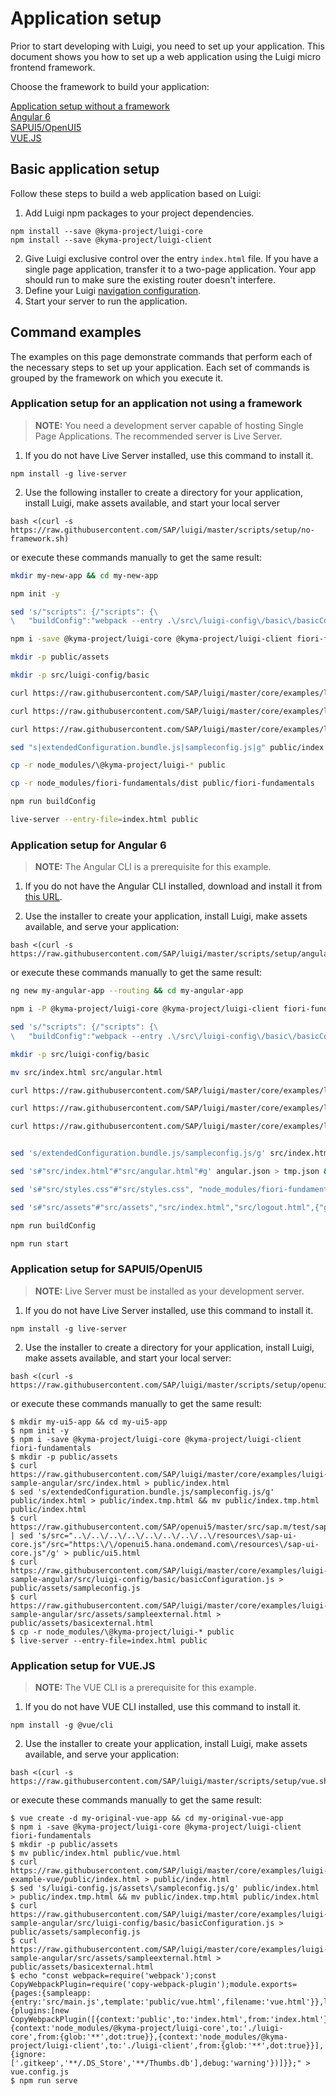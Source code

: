 <!-- meta
{
  "label": "Installation",
  "category": "Luigi Core",
  "categoryPosition": 2,
  "position": 1
}
meta -->

# Application setup

Prior to start developing with Luigi, you need to set up your application. This document shows you how to set up a web application using the Luigi micro frontend framework.

Choose the framework to build your application:

[Application setup without a framework](#noframework)  
[Angular 6](#angular6)  
[SAPUI5/OpenUI5](#sapui5)  
[VUE.JS](#vuejs)

## Basic application setup

Follow these steps to build a web application based on Luigi:

1. Add Luigi npm packages to your project dependencies. 

````
npm install --save @kyma-project/luigi-core
npm install --save @kyma-project/luigi-client
````

2. Give Luigi exclusive control over the entry `index.html` file. If you have a single page application, transfer it to a two-page application. Your app should run  to make sure the existing router doesn't interfere.
3. Define your Luigi [navigation configuration](navigation-configuration.md).
4. Start your server to run the application.

## Command examples

The examples on this page demonstrate commands that perform each of the necessary steps to set up your application. Each set of commands is grouped by the framework on which you execute it.

<a name="noframework"></a> 
### Application setup for an application not using a framework 

>**NOTE:** You need a development server capable of hosting Single Page Applications. The recommended server is Live Server.

1. If you do not have Live Server installed, use this command to install it.

````
npm install -g live-server
````

2. Use the following installer to create a directory for your application, install Luigi, make assets available, and start your local server

```
bash <(curl -s https://raw.githubusercontent.com/SAP/luigi/master/scripts/setup/no-framework.sh)
````
or execute these commands manually to get the same result:

```bash
mkdir my-new-app && cd my-new-app

npm init -y

sed 's/"scripts": {/"scripts": {\
\   "buildConfig":"webpack --entry .\/src\/luigi-config\/basic\/basicConfiguration.js -o .\/public\/assets\/sampleconfig.js --mode production",/1' package.json > p.tmp.json && mv p.tmp.json package.json

npm i -save @kyma-project/luigi-core @kyma-project/luigi-client fiori-fundamentals webpack webpack-cli @babel/core @babel/preset-env babel-loader 

mkdir -p public/assets

mkdir -p src/luigi-config/basic

curl https://raw.githubusercontent.com/SAP/luigi/master/core/examples/luigi-sample-angular/src/index.html > public/index.html

curl https://raw.githubusercontent.com/SAP/luigi/master/core/examples/luigi-sample-angular/src/assets/sampleexternal.html > public/assets/basicexternal.html

curl https://raw.githubusercontent.com/SAP/luigi/master/core/examples/luigi-sample-angular/src/luigi-config/basic/basicConfiguration.js > src/luigi-config/basic/basicConfiguration.js

sed "s|extendedConfiguration.bundle.js|sampleconfig.js|g" public/index.html > public/index.tmp.html && mv public/index.tmp.html public/index.html

cp -r node_modules/\@kyma-project/luigi-* public

cp -r node_modules/fiori-fundamentals/dist public/fiori-fundamentals

npm run buildConfig

live-server --entry-file=index.html public
```

<a name="angular6"></a>

### Application setup for Angular 6

>**NOTE:** The Angular CLI is a prerequisite for this example.

1. If you do not have the Angular CLI installed, download and install it from [this URL](https://cli.angular.io/).

2. Use the installer to create your application, install Luigi, make assets available, and serve your application:

````
bash <(curl -s https://raw.githubusercontent.com/SAP/luigi/master/scripts/setup/angular.sh)
````
or execute these commands manually to get the same result:
```bash
ng new my-angular-app --routing && cd my-angular-app

npm i -P @kyma-project/luigi-core @kyma-project/luigi-client fiori-fundamentals webpack webpack-cli @babel/core @babel/preset-env babel-loader 

sed 's/"scripts": {/"scripts": {\
\   "buildConfig":"webpack --entry .\/src\/luigi-config\/basic\/basicConfiguration.js -o .\/src\/assets\/sampleconfig.js --mode production",/1' package.json > p.tmp.json && mv p.tmp.json package.json

mkdir -p src/luigi-config/basic

mv src/index.html src/angular.html

curl https://raw.githubusercontent.com/SAP/luigi/master/core/examples/luigi-sample-angular/src/index.html > src/index.html

curl https://raw.githubusercontent.com/SAP/luigi/master/core/examples/luigi-sample-angular/src/luigi-config/basic/basicConfiguration.js > src/luigi-config/basic/basicConfiguration.js

curl https://raw.githubusercontent.com/SAP/luigi/master/core/examples/luigi-sample-angular/src/assets/sampleexternal.html > src/assets/basicexternal.html


sed 's/extendedConfiguration.bundle.js/sampleconfig.js/g' src/index.html > src/index.tmp.html && mv src/index.tmp.html src/index.html

sed 's#"src/index.html"#"src/angular.html"#g' angular.json > tmp.json && mv tmp.json angular.json

sed 's#"src/styles.css"#"src/styles.css", "node_modules/fiori-fundamentals/dist/fiori-fundamentals.min.css"#g' angular.json > tmp.json && mv tmp.json angular.json

sed 's#"src/assets"#"src/assets","src/index.html","src/logout.html",{"glob": "fiori-fundamentals.min.css","input": "node_modules/fiori-fundamentals/dist","output": "/fiori-fundamentals"},{"glob": "fonts/**","input": "node_modules/fiori-fundamentals/dist","output": "/fiori-fundamentals"},{"glob": "SAP-icons.*","input": "node_modules/fiori-fundamentals/dist","output": "/fiori-fundamentals"},{"glob": "**","input": "node_modules/@kyma-project/luigi-core","output": "/luigi-core"},{"glob": "luigi-client.js","input": "node_modules/@kyma-project/luigi-client","output": "/luigi-client"}#g' angular.json > tmp.json && mv tmp.json angular.json

npm run buildConfig

npm run start
```

<a name="sapui5"></a>

### Application setup for SAPUI5/OpenUI5 

>**NOTE:** Live Server must be installed as your development server.

1. If you do not have Live Server installed, use this command to install it.

````
npm install -g live-server
````

2. Use the installer to create a directory for your application, install Luigi, make assets available, and start your local server:

````
bash <(curl -s https://raw.githubusercontent.com/SAP/luigi/master/scripts/setup/openui5.sh)
````
or execute these commands manually to get the same result:

````
$ mkdir my-ui5-app && cd my-ui5-app
$ npm init -y
$ npm i -save @kyma-project/luigi-core @kyma-project/luigi-client fiori-fundamentals
$ mkdir -p public/assets
$ curl https://raw.githubusercontent.com/SAP/luigi/master/core/examples/luigi-sample-angular/src/index.html > public/index.html
$ sed 's/extendedConfiguration.bundle.js/sampleconfig.js/g' public/index.html > public/index.tmp.html && mv public/index.tmp.html public/index.html
$ curl https://raw.githubusercontent.com/SAP/openui5/master/src/sap.m/test/sap/m/demokit/tutorial/quickstart/01/webapp/index.html | sed 's/src="..\/..\/..\/..\/..\/..\/..\/..\/resources\/sap-ui-core.js"/src="https:\/\/openui5.hana.ondemand.com\/resources\/sap-ui-core.js"/g' > public/ui5.html
$ curl https://raw.githubusercontent.com/SAP/luigi/master/core/examples/luigi-sample-angular/src/luigi-config/basic/basicConfiguration.js > public/assets/sampleconfig.js
$ curl https://raw.githubusercontent.com/SAP/luigi/master/core/examples/luigi-sample-angular/src/assets/sampleexternal.html > public/assets/basicexternal.html
$ cp -r node_modules/\@kyma-project/luigi-* public
$ live-server --entry-file=index.html public
````

<a name="vuejs"></a>

### Application setup for VUE.JS 

>**NOTE:** The VUE CLI is a prerequisite for this example.

1. If you do not have VUE CLI installed, use this command to install it.

````
npm install -g @vue/cli
````

2. Use the installer to create your application, install Luigi, make assets available, and serve your application:
````
bash <(curl -s https://raw.githubusercontent.com/SAP/luigi/master/scripts/setup/vue.sh)
````
or execute these commands manually to get the same result:
````
$ vue create -d my-original-vue-app && cd my-original-vue-app
$ npm i -save @kyma-project/luigi-core @kyma-project/luigi-client fiori-fundamentals
$ mkdir -p public/assets
$ mv public/index.html public/vue.html
$ curl https://raw.githubusercontent.com/SAP/luigi/master/core/examples/luigi-example-vue/public/index.html > public/index.html
$ sed 's/luigi-config.js/assets\/sampleconfig.js/g' public/index.html > public/index.tmp.html && mv public/index.tmp.html public/index.html
$ curl https://raw.githubusercontent.com/SAP/luigi/master/core/examples/luigi-sample-angular/src/luigi-config/basic/basicConfiguration.js > public/assets/sampleconfig.js
$ curl https://raw.githubusercontent.com/SAP/luigi/master/core/examples/luigi-sample-angular/src/assets/sampleexternal.html > public/assets/basicexternal.html
$ echo "const webpack=require('webpack');const CopyWebpackPlugin=require('copy-webpack-plugin');module.exports={pages:{sampleapp:{entry:'src/main.js',template:'public/vue.html',filename:'vue.html'}},lintOnSave:true,runtimeCompiler:true,outputDir:'dist',configureWebpack:{plugins:[new CopyWebpackPlugin([{context:'public',to:'index.html',from:'index.html'},{context:'node_modules/@kyma-project/luigi-core',to:'./luigi-core',from:{glob:'**',dot:true}},{context:'node_modules/@kyma-project/luigi-client',to:'./luigi-client',from:{glob:'**',dot:true}}],{ignore:['.gitkeep','**/.DS_Store','**/Thumbs.db'],debug:'warning'})]}};" > vue.config.js
$ npm run serve
````

